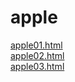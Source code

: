 # apple

<a href="https://milkiki00.github.io/apple/apple01.html">apple01.html</a><br>
<a href="https://milkiki00.github.io/apple/apple02.html">apple02.html</a><br>
<a href="https://milkiki00.github.io/apple/apple03.html">apple03.html</a><br>



